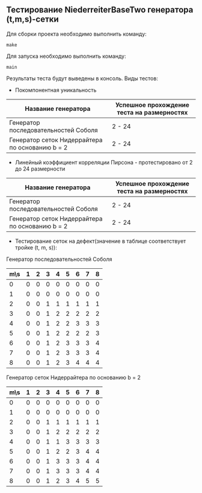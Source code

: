 ## Тестирование NiederreiterBaseTwo генератора (t,m,s)-сетки

Для сборки проекта необходимо выполнить команду:

    make
    
Для запуска необходимо выполнить команду:

    main

Результаты теста будут выведены в консоль. Виды тестов:

* Покомпонентная уникальность 

| Название генератора | Успешное прохождение теста на размерностях |
|-------------------- | ------------------------------------------ |
| Генератор последовательностей Соболя | 2 - 24 |
| Генератор сеток Нидеррайтера по основанию b = 2 | 2 - 24 |

* Линейный коэффициент корреляции Пирсона - протестировано от 2 до 24 размерности

| Название генератора | Успешное прохождение теста на размерностях |
|-------------------- | ------------------------------------------ |
| Генератор последовательностей Соболя | 2 - 24 |
| Генератор сеток Нидеррайтера по основанию b = 2 | 2 - 24 |

* Тестирование сеток на дефект(значение в таблице соответствует тройке (t, m, s)):

Генератор последовательностей Соболя

| m\s | 1 | 2 | 3 | 4 | 5 | 6 | 7 | 8 |
| --- | --- | --- | --- | --- | --- | --- | --- | --- |
|  0  | 0 | 0 | 0 | 0 | 0 | 0 | 0 | 0 |
|  1  | 0 | 0 | 0 | 0 | 0 | 0 | 0 | 0 |
|  2  | 0 | 0 | 1 | 1 | 1 | 1 | 1 | 1 |
|  3  | 0 | 0 | 1 | 2 | 2 | 2 | 2 | 2 |
|  4  | 0 | 0 | 1 | 2 | 2 | 3 | 3 | 3 |
|  5  | 0 | 0 | 1 | 2 | 2 | 2 | 2 | 3 |
|  6  | 0 | 0 | 1 | 2 | 3 | 3 | 3 | 4 |
|  7  | 0 | 0 | 1 | 2 | 3 | 3 | 3 | 4 |
|  8  | 0 | 0 | 1 | 2 | 3 | 4 | 4 | 4 |

Генератор сеток Нидеррайтера по основанию b = 2

| m\s | 1 | 2 | 3 | 4 | 5 | 6 | 7 | 8 |
| --- | --- | --- | --- | --- | --- | --- | --- | --- |
|  0  | 0 | 0 | 0 | 0 | 0 | 0 | 0 | 0 |
|  1  | 0 | 0 | 0 | 0 | 0 | 0 | 0 | 0 |
|  2  | 0 | 0 | 1 | 1 | 1 | 1 | 1 | 1 |
|  3  | 0 | 0 | 1 | 2 | 2 | 2 | 2 | 2 |
|  4  | 0 | 0 | 1 | 1 | 3 | 3 | 3 | 3 |
|  5  | 0 | 0 | 1 | 2 | 2 | 3 | 4 | 4 |
|  6  | 0 | 0 | 1 | 3 | 3 | 3 | 4 | 4 |
|  7  | 0 | 0 | 1 | 3 | 3 | 3 | 4 | 4 |
|  8  | 0 | 0 | 1 | 2 | 3 | 4 | 5 | 5 |

